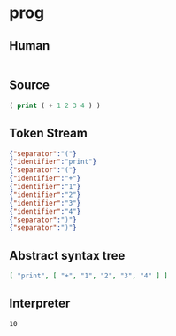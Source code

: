 # prog
## Human
```

```
## Source
```lisp
( print ( + 1 2 3 4 ) ) 
```
## Token Stream
```json
{"separator":"("}
{"identifier":"print"}
{"separator":"("}
{"identifier":"+"}
{"identifier":"1"}
{"identifier":"2"}
{"identifier":"3"}
{"identifier":"4"}
{"separator":")"}
{"separator":")"}
```
## Abstract syntax tree
```json
[ "print", [ "+", "1", "2", "3", "4" ] ]
```
## Interpreter
```bash
10
```